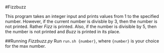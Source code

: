 #Fizzbuzz 

This program takes an integer input and prints values from 1 to the specified number. However, if the current number is divisble by 3, then the number is not printed. Rather *Fizz* is printed. Also, if the number is divisible by 5, then the number is not printed and *Buzz* is printed in its place.

##Running *Fizzbuzz.py*
	Run `run.sh {number}`, where `{number}` is your choice for the max number.
